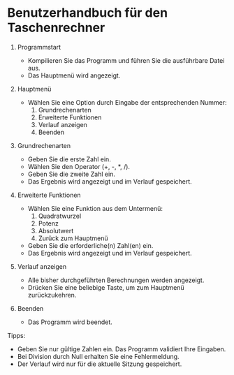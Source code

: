# Benutzerhandbuch für den Taschenrechner

1. Programmstart
   - Kompilieren Sie das Programm und führen Sie die ausführbare Datei aus.
   - Das Hauptmenü wird angezeigt.

2. Hauptmenü
   - Wählen Sie eine Option durch Eingabe der entsprechenden Nummer:
     1. Grundrechenarten
     2. Erweiterte Funktionen
     3. Verlauf anzeigen
     4. Beenden

3. Grundrechenarten
   - Geben Sie die erste Zahl ein.
   - Wählen Sie den Operator (+, -, *, /).
   - Geben Sie die zweite Zahl ein.
   - Das Ergebnis wird angezeigt und im Verlauf gespeichert.

4. Erweiterte Funktionen
   - Wählen Sie eine Funktion aus dem Untermenü:
     1. Quadratwurzel
     2. Potenz
     3. Absolutwert
     4. Zurück zum Hauptmenü
   - Geben Sie die erforderliche(n) Zahl(en) ein.
   - Das Ergebnis wird angezeigt und im Verlauf gespeichert.

5. Verlauf anzeigen
   - Alle bisher durchgeführten Berechnungen werden angezeigt.
   - Drücken Sie eine beliebige Taste, um zum Hauptmenü zurückzukehren.

6. Beenden
   - Das Programm wird beendet.

Tipps:

- Geben Sie nur gültige Zahlen ein. Das Programm validiert Ihre Eingaben.
- Bei Division durch Null erhalten Sie eine Fehlermeldung.
- Der Verlauf wird nur für die aktuelle Sitzung gespeichert.
